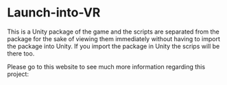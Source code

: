# Launch-into-VR
This is a Unity package of the game and the scripts are separated from the package for the sake of viewing them immediately without having to import the package into Unity. If you import the package in Unity the scrips will be there too.

Please go to this website to see much more information regarding this project: 

